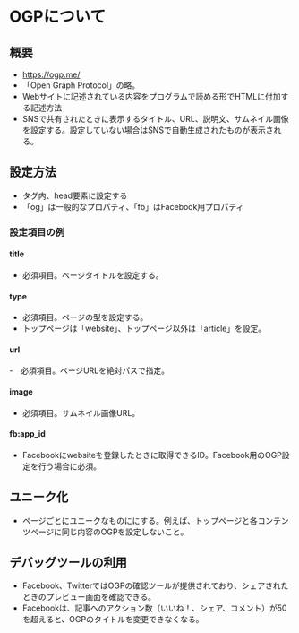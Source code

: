 # OGPについて
## 概要
- https://ogp.me/
- 「Open Graph Protocol」の略。
- Webサイトに記述されている内容をプログラムで読める形でHTMLに付加する記述方法
- SNSで共有されたときに表示するタイトル、URL、説明文、サムネイル画像を設定する。設定していない場合はSNSで自動生成されたものが表示される。
## 設定方法
- <html>タグ内、head要素に設定する
- 「og」は一般的なプロパティ、「fb」はFacebook用プロパティ
### 設定項目の例
#### title
- 必須項目。ページタイトルを設定する。
#### type
- 必須項目。ページの型を設定する。
- トップページは「website」、トップページ以外は「article」を設定。
#### url
-　必須項目。ページURLを絶対パスで指定。
#### image
- 必須項目。サムネイル画像URL。
#### fb:app_id
- Facebookにwebsiteを登録したときに取得できるID。Facebook用のOGP設定を行う場合に必須。
## ユニーク化
- ページごとにユニークなものににする。例えば、トップページと各コンテンツページに同じ内容のOGPを設定しないこと。
## デバッグツールの利用
- Facebook、TwitterではOGPの確認ツールが提供されており、シェアされたときのプレビュー画面を確認できる。
- Facebookは、記事へのアクション数（いいね！、シェア、コメント）が50を超えると、OGPのタイトルを変更できなくなる。